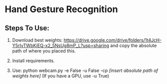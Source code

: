 # Hand Gesture Recognition

## Steps To Use:

1. Download best weights: https://drive.google.com/drive/folders/1t4JcH-Y5rIvTWbKiEQ-x2_5NsUg8mP_L?usp=sharing and copy the absolute path of where you placed this.

2. Install requirements.

3. Use: python webcam.py -e False -u False -cp *[insert absolute path of weights here]* (If you have a GPU, use -u True)

